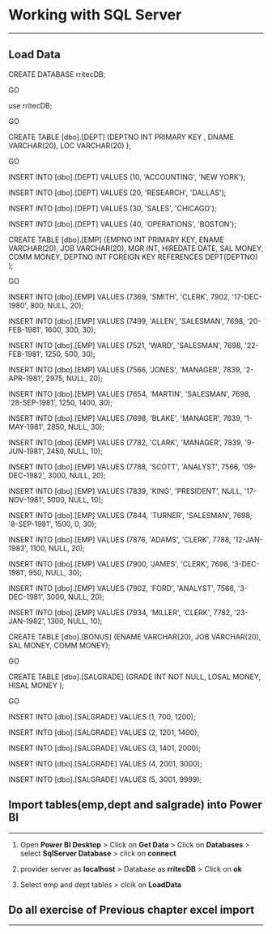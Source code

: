 # Working with SQL Server
---

## Load Data
CREATE DATABASE rritecDB;

GO

use rritecDB;

GO

CREATE TABLE [dbo].[DEPT]
(DEPTNO INT PRIMARY KEY ,
DNAME VARCHAR(20),
LOC VARCHAR(20) );

GO

INSERT INTO [dbo].[DEPT] VALUES (10, 'ACCOUNTING', 'NEW YORK');

INSERT INTO [dbo].[DEPT] VALUES (20, 'RESEARCH', 'DALLAS');

INSERT INTO [dbo].[DEPT] VALUES (30, 'SALES', 'CHICAGO');

INSERT INTO [dbo].[DEPT] VALUES (40, 'OPERATIONS', 'BOSTON');


CREATE TABLE [dbo].[EMP]
(EMPNO INT PRIMARY KEY,
ENAME VARCHAR(20),
JOB VARCHAR(20),
MGR INT,
HIREDATE DATE,
SAL MONEY,
COMM MONEY,
DEPTNO INT FOREIGN KEY REFERENCES DEPT(DEPTNO) );

GO

INSERT INTO [dbo].[EMP] VALUES
(7369, 'SMITH', 'CLERK', 7902, '17-DEC-1980', 800, NULL, 20);

INSERT INTO [dbo].[EMP] VALUES
(7499, 'ALLEN', 'SALESMAN', 7698, '20-FEB-1981', 1600, 300, 30);

INSERT INTO [dbo].[EMP] VALUES
(7521, 'WARD', 'SALESMAN', 7698, '22-FEB-1981', 1250, 500, 30);

INSERT INTO [dbo].[EMP] VALUES
(7566, 'JONES', 'MANAGER', 7839, '2-APR-1981', 2975, NULL, 20);

INSERT INTO [dbo].[EMP] VALUES
(7654, 'MARTIN', 'SALESMAN', 7698, '28-SEP-1981', 1250, 1400, 30);

INSERT INTO [dbo].[EMP] VALUES
(7698, 'BLAKE', 'MANAGER', 7839, '1-MAY-1981', 2850, NULL, 30);

INSERT INTO [dbo].[EMP] VALUES
(7782, 'CLARK', 'MANAGER', 7839, '9-JUN-1981', 2450, NULL, 10);

INSERT INTO [dbo].[EMP] VALUES
(7788, 'SCOTT', 'ANALYST', 7566, '09-DEC-1982', 3000, NULL, 20);

INSERT INTO [dbo].[EMP] VALUES
(7839, 'KING', 'PRESIDENT', NULL, '17-NOV-1981', 5000, NULL, 10);

INSERT INTO [dbo].[EMP] VALUES
(7844, 'TURNER', 'SALESMAN', 7698, '8-SEP-1981', 1500, 0, 30);

INSERT INTO [dbo].[EMP] VALUES
(7876, 'ADAMS', 'CLERK', 7788, '12-JAN-1983', 1100, NULL, 20);

INSERT INTO [dbo].[EMP] VALUES
(7900, 'JAMES', 'CLERK', 7698, '3-DEC-1981', 950, NULL, 30);

INSERT INTO [dbo].[EMP] VALUES
(7902, 'FORD', 'ANALYST', 7566, '3-DEC-1981', 3000, NULL, 20);

INSERT INTO [dbo].[EMP] VALUES
(7934, 'MILLER', 'CLERK', 7782, '23-JAN-1982', 1300, NULL, 10);

CREATE TABLE [dbo].[BONUS]
(ENAME VARCHAR(20),
JOB VARCHAR(20),
SAL MONEY,
COMM MONEY);

GO

CREATE TABLE [dbo].[SALGRADE]
(GRADE INT NOT NULL,
LOSAL MONEY,
HISAL MONEY );

GO

INSERT INTO [dbo].[SALGRADE] VALUES (1, 700, 1200);

INSERT INTO [dbo].[SALGRADE] VALUES (2, 1201, 1400);

INSERT INTO [dbo].[SALGRADE] VALUES (3, 1401, 2000);

INSERT INTO [dbo].[SALGRADE] VALUES (4, 2001, 3000);

INSERT INTO [dbo].[SALGRADE] VALUES (5, 3001, 9999);

## Import tables(emp,dept and salgrade) into Power BI
---

1. Open **Power BI Desktop** > Click on **Get Data** > Click on **Databases** > select **SqlServer Database** > click on **connect**


 
1. provider server as **localhost** > Database as **rritecDB** > Click on **ok**

    
    
1. Select emp and dept tables > clcik on **LoadData** 

    


## Do all exercise of Previous chapter excel import
---


